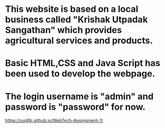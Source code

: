 # This website is based on a local business called "Krishak Utpadak Sangathan" which provides agricultural services and products. 
# Basic HTML,CSS and Java Script has been used to develop the webpage.
# The login username is "admin" and password is "password" for now.
https://suj4lb.github.io/WebTech-Assingment-1/
